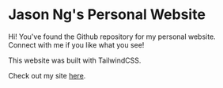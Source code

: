 # Jason Ng's Personal Website

Hi! You've found the Github repository for my personal website. \
Connect with me if you like what you see! 

This website was built with TailwindCSS. 

Check out my site [here](https://www.jasonkng.dev).